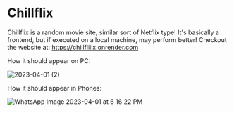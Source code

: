 # Chillflix
Chillflix is a random movie site, similar sort of Netflix type!
It's basically a frontend, but if executed on a local machine, may perform better!
Checkout the website at: https://chiilfliiix.onrender.com

How it should appear on PC:


![2023-04-01 (2)](https://user-images.githubusercontent.com/91628436/229289573-751152cd-5e6c-450f-918c-2a9e6488cb56.png)

How it should appear in Phones:


![WhatsApp Image 2023-04-01 at 6 16 22 PM](https://user-images.githubusercontent.com/91628436/229289744-7c3e53f5-16c3-4551-bd55-9aae04ef1dbd.jpeg)
